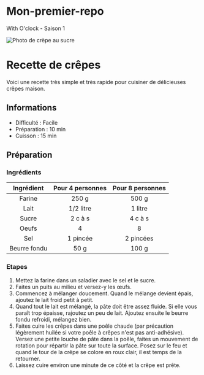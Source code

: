 # Mon-premier-repo
With O'clock - Saison 1

![Photo de crèpe au sucre](https://img.lemde.fr/2022/02/10/145/184/1183/788/664/0/75/0/711057b_169085-3259764.jpg)

# Recette de crêpes

Voici une recette très simple et très rapide pour cuisiner de délicieuses crêpes maison.

## Informations

* Difficulté : Facile
* Préparation : 10 min
* Cuisson : 15 min

## Préparation

### Ingrédients

|Ingrédient|Pour 4 personnes|Pour 8 personnes|
|:--------:|:--------------:|:--------------:|
|Farine    |250 g           |500 g           |
|Lait      |1/2 litre       |1 litre         |
|Sucre     |2 c à s         |4 c à s         |
|Oeufs     |4               |8               |
|Sel       |1 pincée        |2 pincées       |
|Beurre fondu|50 g          |100 g           |

### Etapes

1. Mettez la farine dans un saladier avec le sel et le sucre.
2. Faites un puits au milieu et versez-y les œufs.
3. Commencez à mélanger doucement. Quand le mélange devient épais, ajoutez le lait froid petit à petit.
4. Quand tout le lait est mélangé, la pâte doit être assez fluide. Si elle vous paraît trop épaisse, rajoutez un peu de lait. Ajoutez ensuite le beurre fondu refroidi, mélangez bien.
5. Faites cuire les crêpes dans une poêle chaude (par précaution légèrement huilée si votre poêle à crêpes n'est pas anti-adhésive). Versez une petite louche de pâte dans la poêle, faites un mouvement de rotation pour répartir la pâte sur toute la surface. Posez sur le feu et quand le tour de la crêpe se colore en roux clair, il est temps de la retourner.
6. Laissez cuire environ une minute de ce côté et la crêpe est prête.